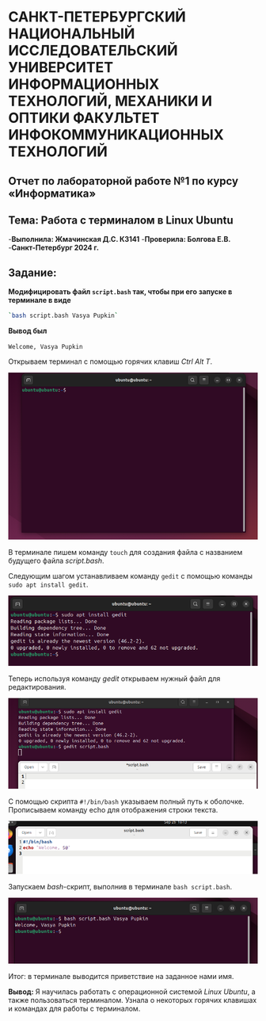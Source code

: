 # САНКТ-ПЕТЕРБУРГСКИЙ НАЦИОНАЛЬНЫЙ ИССЛЕДОВАТЕЛЬСКИЙ УНИВЕРСИТЕТ ИНФОРМАЦИОННЫХ ТЕХНОЛОГИЙ, МЕХАНИКИ И ОПТИКИ ФАКУЛЬТЕТ ИНФОКОММУНИКАЦИОННЫХ ТЕХНОЛОГИЙ
## Отчет по лабораторной работе №1 по курсу «Информатика» 
## Тема: Работа с терминалом в Linux Ubuntu
-**Выполнила: Жмачинская Д.С. К3141**
-**Проверила: Болгова Е.В.**
-**Санкт-Петербург 2024 г.**


## Задание: 
**Модифицировать файл `script.bash` так, чтобы при его запуске в терминале в виде**
```bash
`bash script.bash Vasya Pupkin`
```
**Вывод был** 

`Welcome, Vasya Pupkin`



 Открываем терминал с помощью горячих клавиш *Ctrl Alt T*.
 
![im1](https://github.com/befovis/Infa/blob/2cd9e07f7f306b64f7144a10c64ae3d79a3c7ba5/im1.png)

 В терминале пишем команду `touch` для создания файла с названием будущего файла *script.bash*.

 Следующим шагом устанавливаем команду `gedit` с помощью команды `sudo apt install gedit`.
 
![im12](https://github.com/befovis/Infa/blob/a17e7a29b0d245164f3df19b87c36d6aa64ea5cb/im2.png)

 Теперь используя команду *gedit* открываем нужный файл для редактирования.
 
![im3](https://github.com/befovis/Infa/blob/a17e7a29b0d245164f3df19b87c36d6aa64ea5cb/im3.png)

 С помощью скрипта `#!/bin/bash` указываем полный путь к оболочке. Прописываем команду echo для отображения строки текста.

![im4](https://github.com/befovis/Infa/blob/a17e7a29b0d245164f3df19b87c36d6aa64ea5cb/im4.png)

 Запускаем *bash*-скрипт, выполнив в терминале `bash script.bash`.

![im5](https://github.com/befovis/Infa/blob/a17e7a29b0d245164f3df19b87c36d6aa64ea5cb/im5.png)

 Итог: в терминале выводится приветствие на заданное нами имя.

 **Вывод:** Я научилась работать с операционной системой *Linux Ubuntu*, а также пользоваться терминалом.  Узнала о некоторых горячих клавишах и командах для работы с терминалом.



